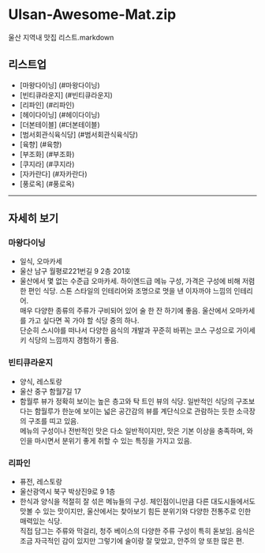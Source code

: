 # Ulsan-Awesome-Mat.zip

울산 지역내 맛집 리스트.markdown

## 리스트업

- [마왕다이닝] (#마왕다이닝)
- [빈티큐라운지] (#빈티큐라운지)
- [리파인] (#리파인)
- [헤이다이닝] (#헤이다이닝)
- [더본테이블] (#더본테이블)
- [범서회관식육식당] (#범서회관식육식당)
- [육향] (#육향)
- [부조화] (#부조화)
- [쿠지라] (#쿠지라)
- [자카란다] (#자카란다)
- [풍로옥] (#풍로옥)

---

## 자세히 보기

### 마왕다이닝

- 일식, 오마카세
- 울산 남구 월평로221번길 9 2층 201호
- 울산에서 몇 없는 수준급 오마카세. 하이엔드급 메뉴 구성, 가격은 구성에 비해 저렴한 편인 식당. 스톤 스타일의 인테리어와 조명으로 멋을 낸 이자까야 느낌의 인테리어.<br>매우 다양한 종류의 주류가 구비되어 있어 술 한 잔 하기에 좋음. 울산에서 오마카세를 가고 싶다면 꼭 가야 할 식당 중의 하나. <br>단순히 스시야를 떠나서 다양한 음식의 개발과 꾸준히 바뀌는 코스 구성으로 가이세키 식당의 느낌까지 경험하기 좋음.

### 빈티큐라운지

- 양식, 레스토랑
- 울산 중구 함월7길 17
- 함월루 뷰가 정확히 보이는 높은 층고와 탁 트인 뷰의 식당. 일반적인 식당의 구조보다는 함월루가 한눈에 보이는 넓은 공간감의 뷰를 계단식으로 관람하는 듯한 소극장의 구조를 띠고 있음.<br>메뉴의 구성이나 전반적인 맛은 다소 일반적이지만, 맛은 기본 이상을 충족하며, 와인을 마시면서 분위기 좋게 취할 수 있는 특징을 가지고 있음.

### 리파인

- 퓨전, 레스토랑
- 울산광역시 북구 박상진9로 9 1층
- 한식과 양식을 적절히 잘 섞은 메뉴들의 구성. 체인점이니만큼 다른 대도시들에서도 맛볼 수 있는 맛이지만, 울산에서는 찾아보기 힘든 분위기와 다양한 전통주로 인한 매력있는 식당.<br>직접 담그는 주류와 막걸리, 청주 베이스의 다양한 주류 구성이 특히 돋보임. 음식은 조금 자극적인 감이 있지만 그렇기에 술이랑 잘 맞았고, 안주의 양 또한 많은 편.
